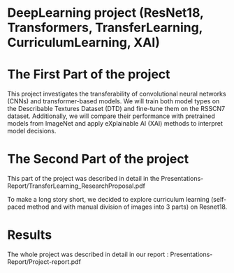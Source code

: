# DeepLearning project (ResNet18, Transformers, TransferLearning, CurriculumLearning, XAI)


# The First Part of the project

This project investigates the transferability of convolutional neural networks (CNNs) and transformer-based models. We will train both model types on the Describable Textures Dataset (DTD) and fine-tune them on the RSSCN7 dataset. Additionally, we will compare their performance with pretrained models from ImageNet and apply eXplainable AI (XAI) methods to interpret model decisions.

# The Second Part of the project

This part of the project was described in detail in the Presentations-Report/TransferLearning_ResearchProposal.pdf

To make a long story short, we decided to explore curriculum learning (self-paced method and with manual division of images into 3 parts) on Resnet18.

# Results 

The whole project was described in detail in our report : Presentations-Report/Project-report.pdf